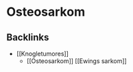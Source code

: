 # Osteosarkom

## Backlinks
* [[Knogletumores]]
	* [[Osteosarkom]]
[[Ewings sarkom]]

<!-- {BearID:EF703A6B-7AD6-4C7B-83B7-F46C54AE5B81-24378-0000ED8D97F7B269} -->
